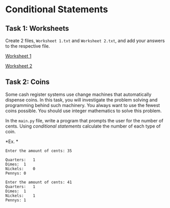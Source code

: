 # Conditional Statements

## Task 1: Worksheets

Create 2 files, `Worksheet 1.txt` and `Worksheet 2.txt`, and add your answers to the respective file. 

[Worksheet 1](https://docs.google.com/document/d/1y5Fn_2vQaYehTZCdIq_E4ONwsmgHp6qiQsCkxD-z7h8/edit?usp=sharing)

[Worksheet 2](https://docs.google.com/document/d/1G6060QilzbnDOkeUR-FTFesTHknIOk_b9Uawl3yMmLo/edit?usp=sharing)

## Task 2: Coins

Some cash register systems use change machines that automatically dispense coins.  In this task, you will investigate the problem solving and programming behind such machinery. You always want to use the fewest coins possible. You should use integer mathematics to solve this problem.

In the `main.py` file, write a program that prompts the user for the number of cents. Using *conditional statements* calculate the number of each type of coin.

*Ex. * 

```
Enter the amount of cents: 35

Quarters:	1
Dimes:	1
Nickels:	0
Pennys:	0
   
Enter the amount of cents: 41
Quarters:	1
Dimes:	1
Nickels:	1
Pennys: 1	
```